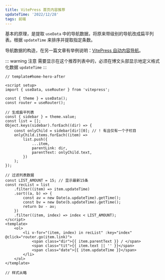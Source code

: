 ```yaml
---
title: VitePress 首页内容推荐
updateTime: '2022/12/28'
tags: 前端
---
```


基本的原理，是提取 `useData` 中的导航数据，将原来带级别的导航改成扁平列表。根据 `updateTime` 来排序并提取指定条数。

导航数据的构造，在另一篇文章有举例说明：[VitePress 自动内容导航](/CODES/vitepress-navigation)。

::: warning 注意
需要显示在这个推荐列表中的，必须在博文头部显示地定义格式化数据 `updateTime`
:::

```vue
// template#home-hero-after

<script setup>
import { useData, useRouter } from 'vitepress';

const { theme } = useData();
const router = useRouter();

// 生成扁平列表
const { sidebar } = theme.value;
const list = [];
Object.keys(sidebar).forEach((dir) => {
    const onlyChild = sidebar[dir][0]; // ! 有且仅有一个子栏目
    onlyChild.items.forEach((item) =>
        list.push({
            ...item,
            parentLink: dir,
            parentText: onlyChild.text,
        })
    );
});

// 过滤列表数据
const LIST_AMOUNT = 15; // 显示最新15条
const recList = list
    .filter((item) => item.updateTime)
    .sort((a, b) => {
        const av = new Date(a.updateTime).getTime();
        const bv = new Date(b.updateTime).getTime();
        return bv - av;
    })
    .filter((item, index) => index < LIST_AMOUNT);
</script>
<template>
    <ol>
        <li v-for="(item, index) in recList" :key="index" @click="router.go(item.link)">
            <span class="dir">{{ item.parentText }} / </span>
            <span class="tit">{{ item.text || '' }}</span>
            <span class="date">{{ item.updateTime }}</span>
        </li>
    </ol>
</template>

// 样式从略
```
